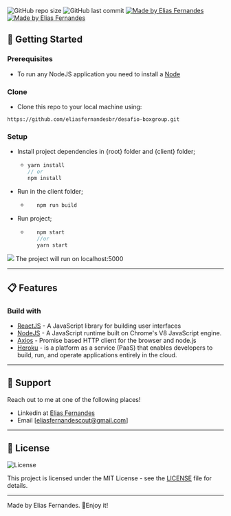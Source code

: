 ![GitHub repo size](https://img.shields.io/github/repo-size/eliasfernandescout/desafio-boxgroup?color=orange&logo=GitHub)
![GitHub last commit](https://img.shields.io/github/last-commit/eliasfernandescout/desafio-boxgroup)
<a href="https://desafio-groupbox.herokuapp.com/" target="_blank">
  <img alt="Made by Elias Fernandes" src="https://img.shields.io/badge/-Deploy Link-blueviolet?logo=Heroku&logoColor=white" />
  </a>
 <a href="https://www.linkedin.com/in/fernandesnetobr/" target="_blank">
  <img alt="Made by Elias Fernandes" src="https://img.shields.io/badge/-Linkedin-blue?logo=LinkedIn&logoColor=white" />
  </a>
  
  
  ## 🚀 Getting Started

### Prerequisites

- To run any NodeJS application you need to install a [Node](https://nodejs.org/en/) 


### Clone

- Clone this repo to your local machine using:

```
https://github.com/eliasfernandesbr/desafio-boxgroup.git
```

### Setup

- Install project dependencies in {root} folder and {client} folder;
  - ```javascript
    yarn install
    // or
    npm install
    ```
- Run in the client folder;

  - ```javascript
       npm run build
    ```
- Run project; 

  - ```javascript
       npm start
       //or
       yarn start
    ```    
 <img src= https://img.shields.io/badge/PROJECT-RUN-green/> 
 The project will run on localhost:5000

---

## 📋 Features

### Build with

- [ReactJS](https://reactjs.org/) - A JavaScript library for building user interfaces
- [NodeJS](https://nodejs.org/) - A JavaScript runtime built on Chrome's V8 JavaScript engine.
- [Axios](https://www.npmjs.com/package/axios) - Promise based HTTP client for the browser and node.js
- [Heroku](https://heroku.com/) - is a platform as a service (PaaS) that enables developers to build, run, and operate applications entirely in the cloud.
---

## 📌 Support

Reach out to me at one of the following places!

- Linkedin at [Elias Fernandes](https://www.linkedin.com/in/eliasfernandescout/)
- Email [eliasfernandescout@gmail.com]

---
## 📝 License

<img alt="License" src="https://img.shields.io/badge/license-MIT-%2304D361?color=rgb(89,101,224)">

This project is licensed under the MIT License - see the [LICENSE](LICENSE) file for details.

---

Made by Elias Fernandes. 🚀Enjoy it!

